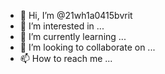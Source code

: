 - 👋 Hi, I’m @21wh1a0415bvrit
- 👀 I’m interested in ...
- 🌱 I’m currently learning ...
- 💞️ I’m looking to collaborate on ...
- 📫 How to reach me ...

<!---
21wh1a0415bvrit/21wh1a0415bvrit is a ✨ special ✨ repository because its `README.md` (this file) appears on your GitHub profile.
You can click the Preview link to take a look at your changes.
--->
